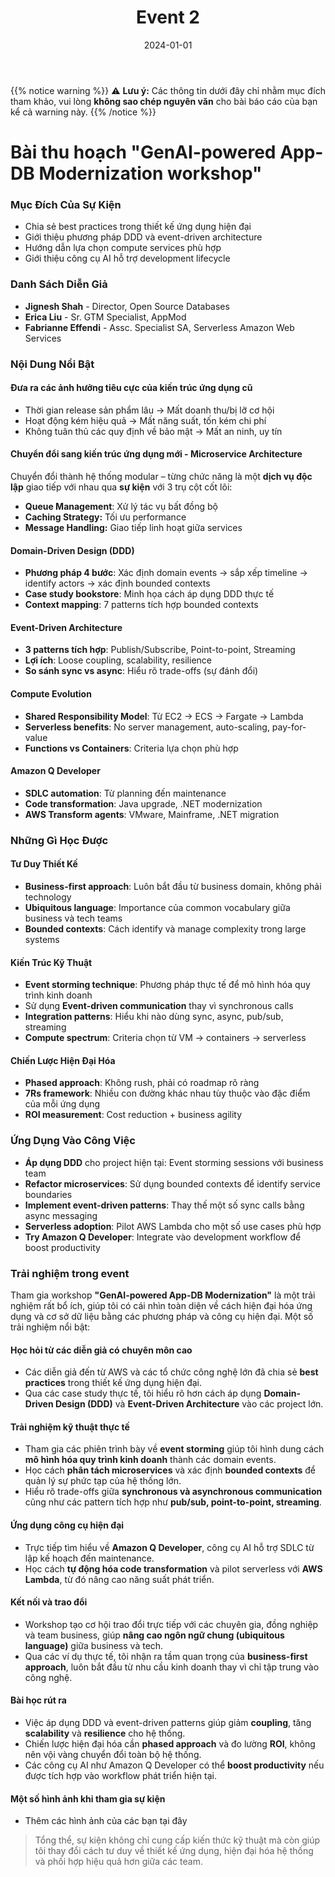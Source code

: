 ﻿---
title: "Event 2"
date: "2024-01-01"
weight: 1
chapter: false
pre: " <b> 4.2. </b> "
---

{{% notice warning %}}
⚠️ **Lưu ý:** Các thông tin dưới đây chỉ nhằm mục đích tham khảo, vui lòng **không sao chép nguyên văn** cho bài báo cáo của bạn kể cả warning này.
{{% /notice %}}

# Bài thu hoạch "GenAI-powered App-DB Modernization workshop"

### Mục Đích Của Sự Kiện

- Chia sẻ best practices trong thiết kế ứng dụng hiện đại
- Giới thiệu phương pháp DDD và event-driven architecture
- Hướng dẫn lựa chọn compute services phù hợp
- Giới thiệu công cụ AI hỗ trợ development lifecycle

### Danh Sách Diễn Giả

- **Jignesh Shah** - Director, Open Source Databases
- **Erica Liu** - Sr. GTM Specialist, AppMod
- **Fabrianne Effendi** - Assc. Specialist SA, Serverless Amazon Web Services

### Nội Dung Nổi Bật

#### Đưa ra các ảnh hưởng tiêu cực của kiến trúc ứng dụng cũ

- Thời gian release sản phẩm lâu → Mất doanh thu/bị lỡ cơ hội
- Hoạt động kém hiệu quả → Mất năng suất, tốn kém chi phí
- Không tuân thủ các quy định về bảo mật → Mất an ninh, uy tín

#### Chuyển đổi sang kiến trúc ứng dụng mới - Microservice Architecture

Chuyển đổi thành hệ thống modular – từng chức năng là một **dịch vụ độc lập** giao tiếp với nhau qua **sự kiện** với 3 trụ cột cốt lõi:

- **Queue Management**: Xử lý tác vụ bất đồng bộ
- **Caching Strategy:** Tối ưu performance
- **Message Handling:** Giao tiếp linh hoạt giữa services

#### Domain-Driven Design (DDD)

- **Phương pháp 4 bước**: Xác định domain events → sắp xếp timeline → identify actors → xác định bounded contexts
- **Case study bookstore**: Minh họa cách áp dụng DDD thực tế
- **Context mapping**: 7 patterns tích hợp bounded contexts

#### Event-Driven Architecture

- **3 patterns tích hợp**: Publish/Subscribe, Point-to-point, Streaming
- **Lợi ích**: Loose coupling, scalability, resilience
- **So sánh sync vs async**: Hiểu rõ trade-offs (sự đánh đổi)

#### Compute Evolution

- **Shared Responsibility Model**: Từ EC2 → ECS → Fargate → Lambda
- **Serverless benefits**: No server management, auto-scaling, pay-for-value
- **Functions vs Containers**: Criteria lựa chọn phù hợp

#### Amazon Q Developer

- **SDLC automation**: Từ planning đến maintenance
- **Code transformation**: Java upgrade, .NET modernization
- **AWS Transform agents**: VMware, Mainframe, .NET migration

### Những Gì Học Được

#### Tư Duy Thiết Kế

- **Business-first approach**: Luôn bắt đầu từ business domain, không phải technology
- **Ubiquitous language**: Importance của common vocabulary giữa business và tech teams
- **Bounded contexts**: Cách identify và manage complexity trong large systems

#### Kiến Trúc Kỹ Thuật

- **Event storming technique**: Phương pháp thực tế để mô hình hóa quy trình kinh doanh
- Sử dụng **Event-driven communication** thay vì synchronous calls
- **Integration patterns**: Hiểu khi nào dùng sync, async, pub/sub, streaming
- **Compute spectrum**: Criteria chọn từ VM → containers → serverless

#### Chiến Lược Hiện Đại Hóa

- **Phased approach**: Không rush, phải có roadmap rõ ràng
- **7Rs framework**: Nhiều con đường khác nhau tùy thuộc vào đặc điểm của mỗi ứng dụng
- **ROI measurement**: Cost reduction + business agility

### Ứng Dụng Vào Công Việc

- **Áp dụng DDD** cho project hiện tại: Event storming sessions với business team
- **Refactor microservices**: Sử dụng bounded contexts để identify service boundaries
- **Implement event-driven patterns**: Thay thế một số sync calls bằng async messaging
- **Serverless adoption**: Pilot AWS Lambda cho một số use cases phù hợp
- **Try Amazon Q Developer**: Integrate vào development workflow để boost productivity

### Trải nghiệm trong event

Tham gia workshop **"GenAI-powered App-DB Modernization"** là một trải nghiệm rất bổ ích, giúp tôi có cái nhìn toàn diện về cách hiện đại hóa ứng dụng và cơ sở dữ liệu bằng các phương pháp và công cụ hiện đại. Một số trải nghiệm nổi bật:

#### Học hỏi từ các diễn giả có chuyên môn cao
- Các diễn giả đến từ AWS và các tổ chức công nghệ lớn đã chia sẻ **best practices** trong thiết kế ứng dụng hiện đại.
- Qua các case study thực tế, tôi hiểu rõ hơn cách áp dụng **Domain-Driven Design (DDD)** và **Event-Driven Architecture** vào các project lớn.

#### Trải nghiệm kỹ thuật thực tế
- Tham gia các phiên trình bày về **event storming** giúp tôi hình dung cách **mô hình hóa quy trình kinh doanh** thành các domain events.
- Học cách **phân tách microservices** và xác định **bounded contexts** để quản lý sự phức tạp của hệ thống lớn.
- Hiểu rõ trade-offs giữa **synchronous và asynchronous communication** cũng như các pattern tích hợp như **pub/sub, point-to-point, streaming**.

#### Ứng dụng công cụ hiện đại
- Trực tiếp tìm hiểu về **Amazon Q Developer**, công cụ AI hỗ trợ SDLC từ lập kế hoạch đến maintenance.
- Học cách **tự động hóa code transformation** và pilot serverless với **AWS Lambda**, từ đó nâng cao năng suất phát triển.

#### Kết nối và trao đổi
- Workshop tạo cơ hội trao đổi trực tiếp với các chuyên gia, đồng nghiệp và team business, giúp **nâng cao ngôn ngữ chung (ubiquitous language)** giữa business và tech.
- Qua các ví dụ thực tế, tôi nhận ra tầm quan trọng của **business-first approach**, luôn bắt đầu từ nhu cầu kinh doanh thay vì chỉ tập trung vào công nghệ.

#### Bài học rút ra
- Việc áp dụng DDD và event-driven patterns giúp giảm **coupling**, tăng **scalability** và **resilience** cho hệ thống.
- Chiến lược hiện đại hóa cần **phased approach** và đo lường **ROI**, không nên vội vàng chuyển đổi toàn bộ hệ thống.
- Các công cụ AI như Amazon Q Developer có thể **boost productivity** nếu được tích hợp vào workflow phát triển hiện tại.

#### Một số hình ảnh khi tham gia sự kiện
* Thêm các hình ảnh của các bạn tại đây
> Tổng thể, sự kiện không chỉ cung cấp kiến thức kỹ thuật mà còn giúp tôi thay đổi cách tư duy về thiết kế ứng dụng, hiện đại hóa hệ thống và phối hợp hiệu quả hơn giữa các team.